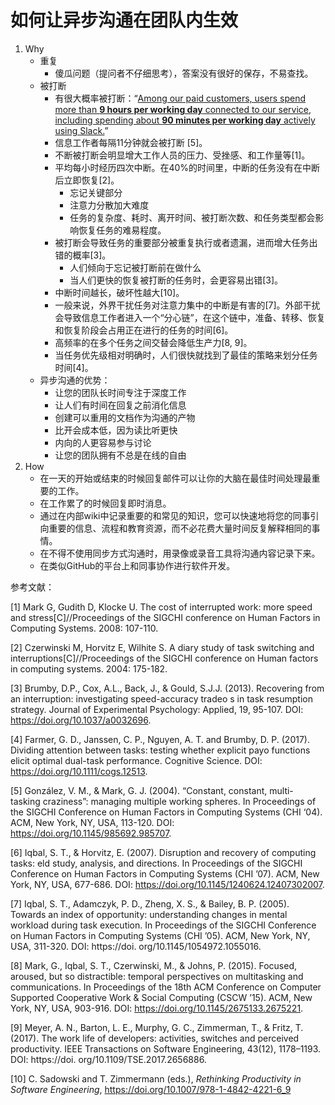# 如何让异步沟通在团队内生效

1. Why
   - 重复
     - 傻瓜问题（提问者不仔细思考），答案没有很好的保存，不易查找。
   - 被打断
     - 有很大概率被打断：“[Among our paid customers, users spend more than **9 hours per working day** connected to our service, including spending about **90 minutes per working day** actively using Slack.](https://slack.com/intl/en-in/blog/news/work-is-fueled-by-true-engagement)”
     - 信息工作者每隔11分钟就会被打断 [5]。
     - 不断被打断会明显增大工作人员的压力、受挫感、和工作量等[1]。
     - 平均每小时经历四次中断。在40%的时间里，中断的任务没有在中断后立即恢复[2]。
       - 忘记关键部分
       - 注意力分散加大难度
       - 任务的复杂度、耗时、离开时间、被打断次数、和任务类型都会影响恢复任务的难易程度。
     - 被打断会导致任务的重要部分被重复执行或者遗漏，进而增大任务出错的概率[3]。
       - 人们倾向于忘记被打断前在做什么
       - 当人们更快的恢复被打断的任务时，会更容易出错[3]。
     - 中断时间越长，破坏性越大[10]。
     - 一般来说，外界干扰任务对注意力集中的中断是有害的[7]。外部干扰会导致信息工作者进入一个“分心链”，在这个链中，准备、转移、恢复和恢复阶段会占用正在进行的任务的时间[6]。
     - 高频率的在多个任务之间交替会降低生产力[8, 9]。
     - 当任务优先级相对明确时，人们很快就找到了最佳的策略来划分任务时间[4]。
   - 异步沟通的优势：
     - 让您的团队长时间专注于深度工作
     - 让人们有时间在回复之前消化信息
     - 创建可以重用的文档作为沟通的产物
     - 比开会成本低，因为读比听更快
     - 内向的人更容易参与讨论
     - 让您的团队拥有不总是在线的自由
2. How
   - 在一天的开始或结束的时候回复邮件可以让你的大脑在最佳时间处理最重要的工作。
   - 在工作累了的时候回复即时消息。
   - 通过在内部wiki中记录重要的和常见的知识，您可以快速地将您的同事引向重要的信息、流程和教育资源，而不必花费大量时间反复解释相同的事情。
   - 在不得不使用同步方式沟通时，用录像或录音工具将沟通内容记录下来。
   - 在类似GitHub的平台上和同事协作进行软件开发。

参考文献：

[1] Mark G, Gudith D, Klocke U. The cost of interrupted work: more speed and stress[C]//Proceedings of the SIGCHI conference on Human Factors in Computing Systems. 2008: 107-110.

[2] Czerwinski M, Horvitz E, Wilhite S. A diary study of task switching and interruptions[C]//Proceedings of the SIGCHI conference on Human factors in computing systems. 2004: 175-182.

[3] Brumby, D.P., Cox, A.L., Back, J., & Gould, S.J.J. (2013). Recovering from an interruption: investigating speed-accuracy tradeo s in task resumption strategy. Journal of Experimental Psychology: Applied, 19, 95-107. DOI: https://doi.org/10.1037/a0032696. 

[4] Farmer, G. D., Janssen, C. P., Nguyen, A. T. and Brumby, D. P. (2017). Dividing attention between tasks: testing whether explicit payo  functions elicit optimal dual-task performance. Cognitive Science. DOI: https://doi.org/10.1111/cogs.12513. 

[5] González, V. M., & Mark, G. J. (2004). “Constant, constant, multi- tasking craziness”: managing multiple working spheres. In Proceedings of the SIGCHI Conference on Human Factors in Computing Systems (CHI ‘04). ACM, New York, NY, USA, 113-120. DOI: https://doi.org/10.1145/985692.985707. 

[6] Iqbal, S. T., & Horvitz, E. (2007). Disruption and recovery
 of computing tasks:  eld study, analysis, and directions. In Proceedings of the SIGCHI Conference on Human Factors in Computing Systems (CHI ’07). ACM, New York, NY, USA, 677-686. DOI: https://doi.org/10.1145/1240624.12407302007. 

[7] Iqbal, S. T., Adamczyk, P. D., Zheng, X. S., & Bailey, B. P. (2005). Towards an index of opportunity: understanding changes in mental workload during task execution. In Proceedings of the SIGCHI Conference on Human Factors in Computing Systems (CHI ’05). ACM, New York, NY, USA, 311-320. DOI: https://doi. org/10.1145/1054972.1055016. 

[8] Mark, G., Iqbal, S. T., Czerwinski, M., & Johns, P. (2015).
 Focused, aroused, but so distractible: temporal perspectives on multitasking and communications. In Proceedings of the 18th ACM Conference on Computer Supported Cooperative Work & Social Computing (CSCW ’15). ACM, New York, NY, USA, 903-916. DOI: https://doi.org/10.1145/2675133.2675221. 

[9] Meyer, A. N., Barton, L. E., Murphy, G. C., Zimmerman,
 T., & Fritz, T. (2017).  The work life of developers: activities, switches and perceived productivity. IEEE Transactions on Software Engineering, 43(12), 1178–1193. DOI: https://doi. org/10.1109/TSE.2017.2656886. 

[10] C. Sadowski and T. Zimmermann (eds.), *Rethinking Productivity in Software Engineering*, https://doi.org/10.1007/978-1-4842-4221-6_9 